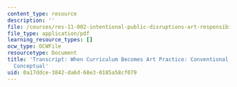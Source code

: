 ```yaml
---
content_type: resource
description: ''
file: /courses/res-11-002-intentional-public-disruptions-art-responsibility-and-pedagogy-fall-2017/0a17ddce3842da6d68e30185a58cf079_MITRES11-002F17_Video_09_300k.pdf
file_type: application/pdf
learning_resource_types: []
ocw_type: OCWFile
resourcetype: Document
title: 'Transcript: When Curriculum Becomes Art Practice: Conventional Practice and
  Conceptual'
uid: 0a17ddce-3842-da6d-68e3-0185a58cf079
---
```

